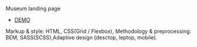   Museum landing page
- [DEMO](https://Volodymyr1806.github.io/Project-landing-Museum-/)

Markup & style: HTML, CSS(Grid / Flexbox), Methodology & preprocessing: BEM, SASS(SCSS),Adaptive design (desctop, leptop, mobile).
